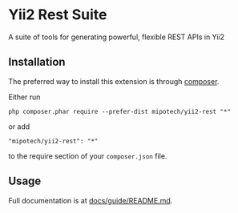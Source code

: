 Yii2 Rest Suite
===============
A suite of tools for generating powerful, flexible REST APIs in Yii2

Installation
------------

The preferred way to install this extension is through [composer](http://getcomposer.org/download/).

Either run

```
php composer.phar require --prefer-dist mipotech/yii2-rest "*"
```

or add

```
"mipotech/yii2-rest": "*"
```

to the require section of your `composer.json` file.

Usage
-----

Full documentation is at [docs/guide/README.md](docs/guide/README.md).
